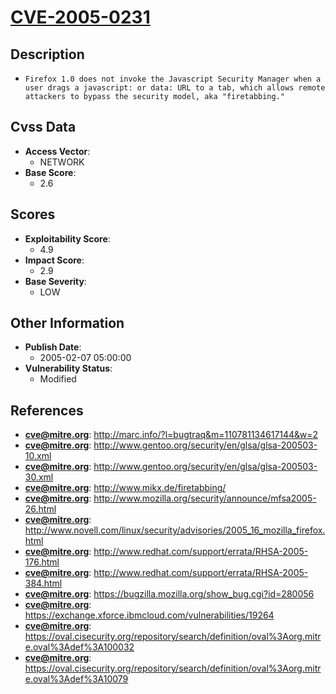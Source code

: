 
# [CVE-2005-0231](http://marc.info/?l=bugtraq&m=110781134617144&w=2)

## Description

- `Firefox 1.0 does not invoke the Javascript Security Manager when a user drags a javascript: or data: URL to a tab, which allows remote attackers to bypass the security model, aka "firetabbing."`

## Cvss Data

- **Access Vector**:
  - NETWORK
- **Base Score**:
  - 2.6

## Scores

- **Exploitability Score**:
  - 4.9
- **Impact Score**:
  - 2.9
- **Base Severity**:
  - LOW

## Other Information

- **Publish Date**:
  - 2005-02-07 05:00:00
- **Vulnerability Status**:
  - Modified

## References

- **cve@mitre.org**: http://marc.info/?l=bugtraq&m=110781134617144&w=2
- **cve@mitre.org**: http://www.gentoo.org/security/en/glsa/glsa-200503-10.xml
- **cve@mitre.org**: http://www.gentoo.org/security/en/glsa/glsa-200503-30.xml
- **cve@mitre.org**: http://www.mikx.de/firetabbing/
- **cve@mitre.org**: http://www.mozilla.org/security/announce/mfsa2005-26.html
- **cve@mitre.org**: http://www.novell.com/linux/security/advisories/2005_16_mozilla_firefox.html
- **cve@mitre.org**: http://www.redhat.com/support/errata/RHSA-2005-176.html
- **cve@mitre.org**: http://www.redhat.com/support/errata/RHSA-2005-384.html
- **cve@mitre.org**: https://bugzilla.mozilla.org/show_bug.cgi?id=280056
- **cve@mitre.org**: https://exchange.xforce.ibmcloud.com/vulnerabilities/19264
- **cve@mitre.org**: https://oval.cisecurity.org/repository/search/definition/oval%3Aorg.mitre.oval%3Adef%3A100032
- **cve@mitre.org**: https://oval.cisecurity.org/repository/search/definition/oval%3Aorg.mitre.oval%3Adef%3A10079

